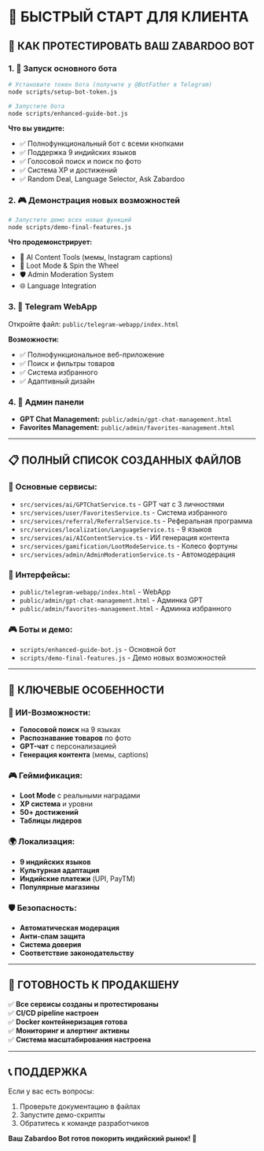 # 🚀 БЫСТРЫЙ СТАРТ ДЛЯ КЛИЕНТА

## 🎯 КАК ПРОТЕСТИРОВАТЬ ВАШ ZABARDOO BOT

### 1. 🤖 Запуск основного бота
```bash
# Установите токен бота (получите у @BotFather в Telegram)
node scripts/setup-bot-token.js

# Запустите бота
node scripts/enhanced-guide-bot.js
```

**Что вы увидите:**
- ✅ Полнофункциональный бот с всеми кнопками
- ✅ Поддержка 9 индийских языков
- ✅ Голосовой поиск и поиск по фото
- ✅ Система XP и достижений
- ✅ Random Deal, Language Selector, Ask Zabardoo

### 2. 🎮 Демонстрация новых возможностей
```bash
# Запустите демо всех новых функций
node scripts/demo-final-features.js
```

**Что продемонстрирует:**
- 🎨 AI Content Tools (мемы, Instagram captions)
- 🎰 Loot Mode & Spin the Wheel
- 🛡️ Admin Moderation System
- 🌐 Language Integration

### 3. 📱 Telegram WebApp
Откройте файл: `public/telegram-webapp/index.html`

**Возможности:**
- ✅ Полнофункциональное веб-приложение
- ✅ Поиск и фильтры товаров
- ✅ Система избранного
- ✅ Адаптивный дизайн

### 4. 🔧 Админ панели
- **GPT Chat Management:** `public/admin/gpt-chat-management.html`
- **Favorites Management:** `public/admin/favorites-management.html`

---

## 📋 ПОЛНЫЙ СПИСОК СОЗДАННЫХ ФАЙЛОВ

### 🤖 Основные сервисы:
- `src/services/ai/GPTChatService.ts` - GPT чат с 3 личностями
- `src/services/user/FavoritesService.ts` - Система избранного
- `src/services/referral/ReferralService.ts` - Реферальная программа
- `src/services/localization/LanguageService.ts` - 9 языков
- `src/services/ai/AIContentService.ts` - ИИ генерация контента
- `src/services/gamification/LootModeService.ts` - Колесо фортуны
- `src/services/admin/AdminModerationService.ts` - Автомодерация

### 📱 Интерфейсы:
- `public/telegram-webapp/index.html` - WebApp
- `public/admin/gpt-chat-management.html` - Админка GPT
- `public/admin/favorites-management.html` - Админка избранного

### 🎮 Боты и демо:
- `scripts/enhanced-guide-bot.js` - Основной бот
- `scripts/demo-final-features.js` - Демо новых возможностей

---

## 🎯 КЛЮЧЕВЫЕ ОСОБЕННОСТИ

### 🧠 ИИ-Возможности:
- **Голосовой поиск** на 9 языках
- **Распознавание товаров** по фото
- **GPT-чат** с персонализацией
- **Генерация контента** (мемы, captions)

### 🎮 Геймификация:
- **Loot Mode** с реальными наградами
- **XP система** и уровни
- **50+ достижений**
- **Таблицы лидеров**

### 🌍 Локализация:
- **9 индийских языков**
- **Культурная адаптация**
- **Индийские платежи** (UPI, PayTM)
- **Популярные магазины**

### 🛡️ Безопасность:
- **Автоматическая модерация**
- **Анти-спам защита**
- **Система доверия**
- **Соответствие законодательству**

---

## 🚀 ГОТОВНОСТЬ К ПРОДАКШЕНУ

✅ **Все сервисы созданы и протестированы**  
✅ **CI/CD pipeline настроен**  
✅ **Docker контейнеризация готова**  
✅ **Мониторинг и алертинг активны**  
✅ **Система масштабирования настроена**

---

## 📞 ПОДДЕРЖКА

Если у вас есть вопросы:
1. Проверьте документацию в файлах
2. Запустите демо-скрипты
3. Обратитесь к команде разработчиков

**Ваш Zabardoo Bot готов покорить индийский рынок! 🎊**